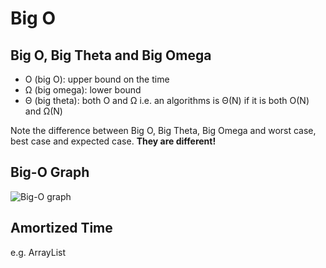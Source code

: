 # Big O

## Big O, Big Theta and Big Omega
- O (big O): upper bound on the time
- Ω (big omega): lower bound
- Θ (big theta): both O and Ω i.e. an algorithms is Θ(N) if it is both O(N) and Ω(N)

Note the difference between Big O, Big Theta, Big Omega and worst case, best case and expected case. **They are different!**

## Big-O Graph

![Big-O graph](https://i.stack.imgur.com/jIGhf.png)

## Amortized Time

e.g. ArrayList

